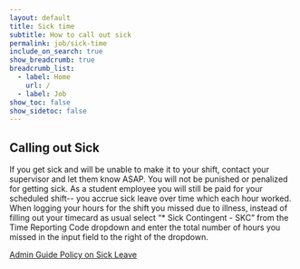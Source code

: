 ```yaml
---
layout: default
title: Sick time
subtitle: How to call out sick
permalink: job/sick-time
include_on_search: true
show_breadcrumb: true
breadcrumb_list:
  - label: Home
    url: /
  - label: Job
show_toc: false
show_sidetoc: false
---
```


## Calling out Sick

If you get sick and will be unable to make it to your shift, contact your supervisor and let them know ASAP. You will not be punished or penalized for getting sick. As a student employee you will still be paid for your scheduled shift-- you accrue sick leave over time which each hour worked. When logging your hours for the shift you missed due to illness, instead of filling out your timecard as usual select “* Sick Contingent - SKC” from the Time Reporting Code dropdown and enter the total number of hours you missed in the input field to the right of the dropdown. 

[Admin Guide Policy on Sick Leave](https://adminguide.stanford.edu/chapters/student-employment-and-assistantships/sick-time-student-hourly-employees/sick-time-student)